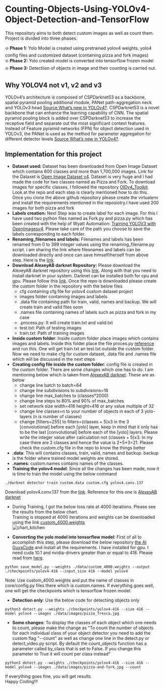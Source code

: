 # Counting-Objects-Using-YOLOv4-Object-Detection-and-TensorFlow
  
This repository aims to both detect custom images as well as count them. Project is divided into three phases. 

:sparkle:	**Phase 1:** Yolo Model is created using pretrained yolov4 weights, yolo4 config files and customized dataset (containing pizza and fork images)  
:sparkle:	 **Phase 2:** Yolo created model is converted into tensorflow frozen model  
:sparkle:	**Phase 3:** Detectiion of objects in image and their counting is carried out.  

## Why YOLOV4 not v1, v2 and v3  
YOLOv4’s architecture is composed of CSPDarknet53 as a backbone, spatial pyramid pooling additional module, PANet path-aggregation neck and YOLOv3 head [Source What’s new in YOLOv4?](https://towardsdatascience.com/whats-new-in-yolov4-323364bb3ad3). CSPDarknet53 is a novel backbone that can enhance the learning capability of CNN. The spatial pyramid pooling block is added over CSPDarknet53 to increase the receptive field and separate out the most significant context features. Instead of Feature pyramid networks (FPN) for object detection used in YOLOv3, the PANet is used as the method for parameter aggregation for different detector levels [Source What’s new in YOLOv4?](https://towardsdatascience.com/whats-new-in-yolov4-323364bb3ad3).   

## Implementation for this project  
* **Dataset used:** Dataset has been downloaded from Open Image Dataset which contains 600 classes and more than 1,700,000 images. Link for the Dataset is [Open Image Dataset v4](https://storage.googleapis.com/openimages/web/index.html). Dataset is very huge and I had made the code for two classes named as Pizza and Fork. To download images for specific classes, I followed the repository [OIDv4_Toolkit](https://github.com/EscVM/OIDv4_ToolKit). Look at the repo and each step is clearly mentioned how to do this. Once you clone the above github repository please create the virtualenv and install the requirements mentioned in the reposiotry.I have used 200 images for both pizza and fork 
* **Labels creation:** Next Step was to create label for each image. For this I have used two python files named as Fork.py and pizza.py which has been created with the help of Wyatt Automation: [Training YOLOV3 with OpenImagesv4](https://github.com/WyattAutomation/Train-YOLOv3-with-OpenImagesV4). Please take care of the path you choose to save the labels corresponding to each folder.  
* **Renaming_filenames and labels:** Filenames and labels has been renamed from 0 to 399 integer values using the renaming_filename.py script. i am sharing the link where filesnames and labels can be downloaded directly and once can save himself/herself from above step. Here is the [link](https://drive.google.com/drive/folders/1XGLrIRB16pdrV7VJ3t6c9HGfesu8rkPp?usp=sharing)  
* **Download AlexeyAB darknet Repository:** Please download the AlexeyAB darknet repository using this [link](https://github.com/AlexeyAB/darknet). Along with that you need to install darknet in your system. Darknet can be installed both for cpu and gpu. Please follow this [link](https://pjreddie.com/darknet/install/). Once the repo is downloaded  please create the custom folder in the repository with the below files  
   * cfg containing cfg file for yolov4 custom dataset project
   * images folder containing images and labels  
   * .data file containing path for train, valid, names and backup. We will create train and valid files soon    
   * .names file containing names of labels such as pizza and fork in my case
   * .process.py: It will create train.txt and valid.txt  
   * test.txt: Path of testing images  
   * train.txt: Path of training images  
* **Inside custom folder**: Inside custom folder place images which contains images and labels. Inside this folder place the file proces.py [reference](https://github.com/WyattAutomation/Train-YOLOv3-with-OpenImagesV4) and run this. One will get train.txt an test.txt outside the custom folder. Now we need to make cfg for custom dataset, .data file and .names file which will be discussed in the next steps  
* **Creating config file inside the custom folder**: config file is created in the custom folder. There are some changes which one has to do. I am mentioning below which is taken from [AlexeyAB darknet](https://github.com/AlexeyAB/darknet). These are as below  
   * change line batch to batch=64  
   * change line subdivisions to subdivisions=16  
   * change line max_batches to (classes*2000)  
   * change line steps to 80% and 90% of max_batches  
   * set network size width=416 height=416 or any value multiple of 32
   * change line classes=n to your number of objects in each of 3 yolo-layers (n is number of classes)  
   * change [filters=255] to filters=(classes + 5)x3 in the 3 [convolutional] before each [yolo] layer, keep in mind that it    only has to be the last [convolutional] before each of the [yolo] layers. Please write the integer value after caliculation not  (classes + 5)x3. In my case there are 2 classes and hence the value is 2+5*3=21. Please check the custom.cfg file in the repo to know the things better  
* **.data**: This will contains classes, train, valid, names and backup. backup is the folder where trained model weights are stored. 
* **.names**: custom.names contains names of the classes.
* **Training the yolov4 model**: Since all the changes has been made, now it is time to train the model using the below command   
```
./darknet detector train custom.data custom.cfg yolov4.conv.137   

```  
Download yolov4.conv.137 from  the [link](https://drive.google.com/file/d/1JKF-bdIklxOOVy-2Cr5qdvjgGpmGfcbp/view). Reference for this one is [AlexeyAB darknet](https://github.com/AlexeyAB/darknet)   
* During Training, I got the below loss rate at 4000 iterations. Please see the results from the below chart.  
Training is stopped at 4000 iterations and weights can be downloaded using the link [custom_4000.weights](https://drive.google.com/file/d/1KdXcpRJm9NkOgQhd00HeqZHHMujPG4Ok/view?usp=sharing)  
![chart_kitchen](https://user-images.githubusercontent.com/39157936/93302966-63790300-f818-11ea-9462-393206e78101.png)  

* **Converting the yolo model into tensorflow model**: First of all to accomplish this step, please download the below repository [the AI GuysCode](https://github.com/theAIGuysCode/yolov4-custom-functions) and install all the requirements. I have installed for gpu. I need cuda 10.1 and nvidia-drivers greater than or equal to 418. Please read from [here](https://docs.nvidia.com/cuda/cuda-toolkit-release-notes/index.html).   
```
python save_model.py --weights ./data/custom_4000.weights --output ./checkpoints/yolov4-416 --input_size 416 --model yolov4 
```  
Note: Use custom_4000.weights and put the name of classes in core/config.py files there which is custom.names. If everything goes well, one will get the checkpoints which is tensorflow frozen model.  
* **Detection only**: Use the below code for detectiing objects only    
```
python3 detect.py --weights ./checkpoints/yolov4-416 --size 416 --model yolov4 --images ./data/images/pizza_fresca.jpg
```  
* **Some changes**: To display the classes of each object which one needs to count, please make the change as "To count the number of objects for each individual class of your object detector you need to add the custom flag "--count" as well as change one line in the detect.py or detect_video.py script. By default the count_objects function has a parameter called by_class that is set to False. If you change this parameter to True it will count per class instead"  
```
python3 detect.py --weights ./checkpoints/yolov4-416 --size 416 --model yolov4 --images ./data/images/pizza-and-fork.jpg --count  
```  

If everything goes fine, you will get results  
Happy Coding!!!


